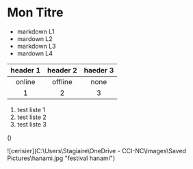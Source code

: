 # Mon Titre 
* markdown L1
* mardown L2
* markdown L3
* mardown L4

|header 1 | header 2 | haeder 3 |
|:-------:|:--------:|:--------:|
|online   |offline   | none     |
|1        |2         | 3        |

1. test liste 1
2. test liste 2 
3. test liste 3

\(\)

![cerisier](C:\Users\Stagiaire\OneDrive - CCI-NC\Images\Saved Pictures\hanami.jpg "festival hanami")
